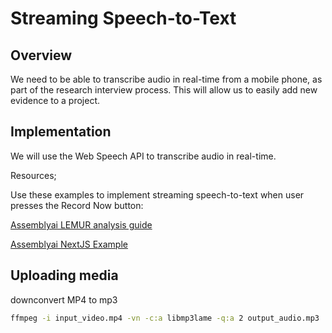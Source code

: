 # Streaming Speech-to-Text

## Overview

We need to be able to transcribe audio in real-time from a mobile phone, as part of the research interview process. This will allow us to easily add new evidence to a project.

## Implementation

We will use the Web Speech API to transcribe audio in real-time.

Resources;

Use these examples to implement streaming speech-to-text when user presses the Record Now button:

[Assemblyai LEMUR analysis guide](https://www.assemblyai.com/docs/guides/real_time_lemur)

[Assemblyai NextJS Example](https://github.com/AssemblyAI-Community/streaming-api-nextjs)


## Uploading media

downconvert MP4 to mp3

```bash
ffmpeg -i input_video.mp4 -vn -c:a libmp3lame -q:a 2 output_audio.mp3
```